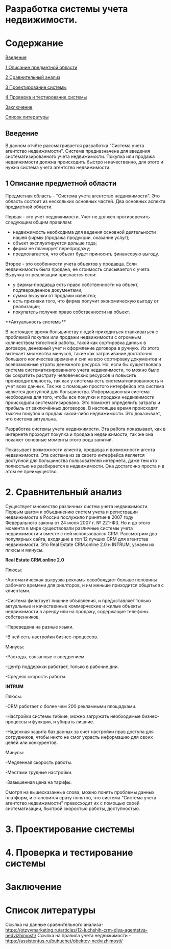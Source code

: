 # Разработка системы учета недвижимости.


# Содержание

[Введение](#introduction)

[1 Описание предметной области](#domainDescription)

[2 Сравнительный анализ ](#existingSoftware)

[3 Проектирование системы](#Systemdesign)

[4 Проверка и тестирование системы](#Checkingandtestingthesystem)

[Заключение](#Conclusion)

[Список литературы](#Listofliterature)

<a name="introduction"/> 

## Введение
В данном отчёте рассматривается разработка "Система учета агентство недвижимости". Система предназначена для введения систематизированного учета недвижимости. 
Покупка или продажа недвижимости должна происходить быстро и качественно, для этого и нужна система учета агентство недвижимости.

 
## 1 Описание предметной области
 Предметная область - "Система учета агентство недвижимости". Это область состоит из нескольких основных частей.
 Два основных аспекта предметной области.

Первая - это учет недвижимости. Учет не должен противоречить следующим общим правилам:
- недвижимость необходима для ведения основной деятельности нашей фирмы (продажа продукции, оказание услуг);
- объект эксплуатируется дольше года;
- фирма не планирует перепродажу;
- предполагается, что объект будет приносить финансовую выгоду. 

Второе - это особенности учета объектов у продавца. Если недвижимость была продана, ее стоимость списывается с учета. 
Выручка от реализации признается если: 
- у фирмы-продавца есть право собственности на объект, подтвержденное документами;
- сумма выручки от продажи известна;
- есть признаки того, что фирма получит экономическую выгоду от реализации;
- покупатель получил право собственности на объект.
 
 <a name="domainDescription"/>
 **Актуальность системы** 
 
В настоящее время большинству людей приходиться сталкиваться с проблемой покупки или продажи недвижимости с огромным количеством тягостной работы, такой как сортировка данных в договоре, денежный учет и оформление договора в ручную. Из этого вытекает множества минусов, такие как затрачивание достаточно большого количества времени и сил на всю сортировку документов и всевозможные утраты денежного ресурса. Но, если бы существовала система систематизированного учета недвижимости, то можно было бы сократить растрату человеческих ресурсов и повысить производительность, так как у системы есть систематизированность и учет всех данных. Так же с помощью простого интерфейса эта система является доступной для большинства.
 Информационная система необходима для того, чтобы все покупки и продажи недвижимости происходили систематизировано. Это поможет определить затраты и прибыль от заключённых договоров.
 В настоящее время происходят тысячи покупок и продаж какой-либо недвижимости. Это доказывает, что система актуальна.

Разработка системы учета недвижимости.
Эта работа показывает, как в интернете проходит покупка и продажа недвижимости, так же она покажет основные моменты этого рода занятий.

Показывает возможности клиента, продавца и возможности агента недвижимости. Эта система из за своего интерфейса является доступной для большинства пользователей интернета, даже тем кто полностью не разбирается в недвижимости. Она достаточно проста и в этом ее преимущество.




# 2. Сравнительный анализ

<a name="existingSoftware"/>

Существует множество различных систем учета недвижимости. Первым шагом к объединению систем учета и регистрации недвижимости в России послужило принятие в 2007 году Федерального закона от 24 июля 2007 г. № 221-ФЗ. Но и до этого момента в мире существовали различные системы учета недвижимости и вместе с ней использовался CRM.
Рассмотрим два популярных сайта, входящие в топ 12 лучших CRM для агентства недвижимости. Это Real Estate CRM.online 2.0 и INTRUM, узнаем их плюсы и минусы.

**Real Estate CRM.online 2.0**

Плюсы:

-Автоматическая выгрузка рекламы освобождает больше половины рабочего времени для риелторов, и им меньше приходится общаться с клиентами.

-Система фильтрует лишние объявления, и предоставляет только актуальные и качественные коммерческие и жилые объекты недвижимости в аренду или на продажу, содержащие телефоны собственников.

-Переведена на разные языки.

-В ней есть настройки бизнес-процессов.

Минусы:

-Расходы, связанные с внедрением.

-Центр поддержки работает, только в рабочие дни.

-Средняя скорость работы.

**INTRUM**

Плюсы:

-CRM работает с более чем 200 рекламными площадками.

-Настройки системы гибкие, можно загружать необходимые бизнес-процессы и функции, и убирать лишние.

-Надежная защита баз данных за счет настройки прав доступа для сотрудников, чтобы никто не смог украсть информацию для своих целей или конкурентов.

Минусы:

-Медленная скорость работы.

-Местами трудные настройки.

-Завышенная цена на тарифы.

Смотря на вышесказанные слова, можно понять проблемы данных платформ, и становится сразу понятно, что система "Система учета агентство недвижимости" превосходит их с помощью своей систематизации, быстрой скоростью работы, доступностью.

# 3. Проектирование системы

<a name="Systemdesign"/>

# 4. Проверка и тестирование системы

<a name="Checkingandtestingthesystem"/>

# Заключение

<a name="domainDescription"/>

# Список литературы

<a name="Listofliterature"/>


Ссылка на данные сравнительного анализа- https://otzyvmarketing.ru/articles/12-luchshih-crm-dlya-agentstva-nedvizhimosti/
Ссылка на правила учета недвижимости - https://assistentus.ru/buhuchet/obektov-nedvizhimosti/ 

